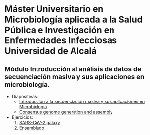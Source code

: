 # Máster Universitario en Microbiología aplicada a la Salud Pública e Investigación en Enfermedades Infecciosas Universidad de Alcalá
## Módulo Introducción al análisis de datos de secuenciación masiva y sus aplicaciones en microbiología.

- Diapositivas:
  - [Introducción a la secuenciación masiva y sus aplicaciones en Microbiología](./slides/master_UAH-ISCIII_20241218_Apl-SecMas-Ana-Datos_ICuesta.pdf)
  - [Consensus genome generation and assembly](./slides/master_UAH-ISCIII_QCAssembly.pdf)
- Ejercicios:
  1. [SARS-CoV-2 galaxy](../resources/galaxy/exercises/SARS-CoV-2_trainig.md)
  2. [Ensamblado](http://galaxyproject.github.io/training-material/topics/assembly/tutorials/general-introduction/tutorial.html)
